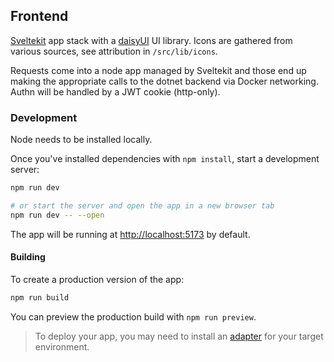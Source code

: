 ## Frontend

[Sveltekit](https://kit.svelte.dev) app stack with a [daisyUI](https://daisyui.com) UI library.  Icons are gathered from various sources, see attribution in `/src/lib/icons`.

Requests come into a node app managed by Sveltekit and those end up making the appropriate calls to the dotnet backend via Docker networking.  Authn will be handled by a JWT cookie (http-only).

### Development

Node needs to be installed locally.

Once you've installed dependencies with `npm install`, start a development server:

```bash
npm run dev

# or start the server and open the app in a new browser tab
npm run dev -- --open
```

The app will be running at [http://localhost:5173](http://localhost:5173) by default.

#### Building

To create a production version of the app:

```bash
npm run build
```

You can preview the production build with `npm run preview`.

> To deploy your app, you may need to install an [adapter](https://kit.svelte.dev/docs/adapters) for your target environment.
